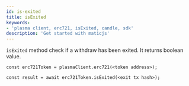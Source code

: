 ```yaml
---
id: is-exited
title: isExited
keywords: 
- 'plasma client, erc721, isExited, candle, sdk'
description: 'Get started with maticjs'
---
```


`isExited` method check if a withdraw has been exited. It returns boolean value.

```
const erc721Token = plasmaClient.erc721(<token address>);

const result = await erc721Token.isExited(<exit tx hash>);

```
